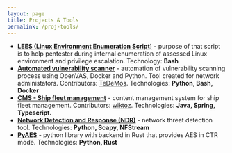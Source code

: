 ```yaml
---
layout: page
title: Projects & Tools
permalink: /proj-tools/
---
```



* [**LEES (Linux Environment Enumeration Script**)](https://github.com/adi7312/LEES) - purpose of that script is to help pentester during internal enumeration of assessed Linux environment and privilege escalation. Technology: **Bash**
* [**Automated vulnerability scanner**](https://github.com/adi7312/vuln-scan) - automation of vulnerability scanning process using OpenVAS, Docker and Python. Tool created for network administators. Contributors: [TeDeMos](https://github.com/TeDeMos). Technologies: **Python, Bash, Docker**
* [**CMS - Ship fleet management**](https://github.com/wiktoz/armator) - content management system for ship fleet management. Contributors: [wiktoz](https://github.com/wiktoz). Technologies: **Java, Spring, Typescript.**
* [**Network Detection and Response (NDR)**](https://github.com/adi7312/network-analysis) - network threat detection tool. Technologies: **Python, Scapy, NFStream**
* [**PyAES**](https://github.com/adi7312/aes-rust) - python library with backend in Rust that provides AES in CTR mode. Technologies: **Python, Rust**



